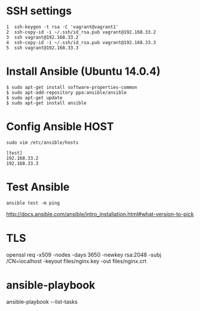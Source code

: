 # SSH settings
    1  ssh-keygen -t rsa -C 'vagrant@vagrant1'
    2  ssh-copy-id -i ~/.ssh/id_rsa.pub vagrant@192.168.33.2
    3  ssh vagrant@192.168.33.2
    4  ssh-copy-id -i ~/.ssh/id_rsa.pub vagrant@192.168.33.3
    5  ssh vagrant@192.168.33.3
# Install Ansible (Ubuntu 14.0.4) 
    $ sudo apt-get install software-properties-common
    $ sudo apt-add-repository ppa:ansible/ansible
    $ sudo apt-get update
    $ sudo apt-get install ansible
# Config Ansible HOST
    sudo vim /etc/ansible/hosts
    
    [test]
    192.168.33.2
    192.168.33.3
# Test Ansible
    ansible test -m ping

<http://docs.ansible.com/ansible/intro_installation.html#what-version-to-pick>

# TLS
  openssl req -x509 -nodes -days 3650 -newkey rsa:2048 -subj /CN=localhost -keyout files/nginx.key -out files/nginx.crt

# ansible-playbook
  ansible-playbook --list-tasks 



